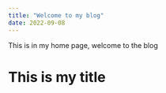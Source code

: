 ```yaml
---
title: "Welcome to my blog"
date: 2022-09-08
---
```


This is in my home page, welcome to the blog

# This is my title
